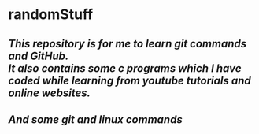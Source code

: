 # randomStuff
## *This repository is for me to learn git commands and GitHub.<br>It also contains some c programs which I have coded while learning from youtube tutorials and online websites.*<br>
## *And some git and linux commands*

